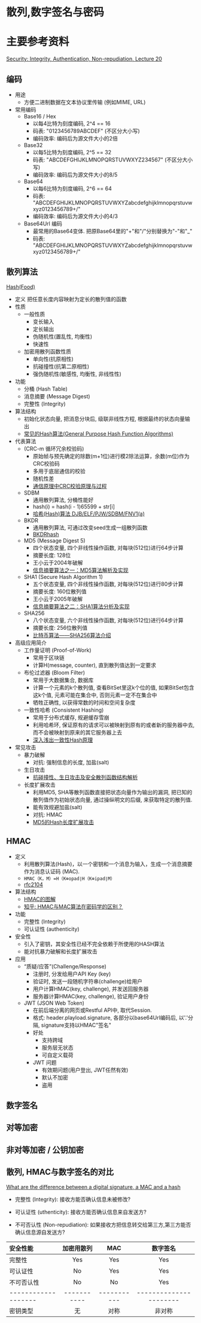 # 散列,数字签名与密码

# 主要参考资料
[Security: Integrity, Authentication, Non-repudiation, Lecture 20](https://www.cs.rutgers.edu/~sn624/352-S19/lectures/20-sec.pdf)

## 编码

- 用途
  - 方便二进制数据在文本协议里传输 (例如MIME, URL)
- 常用编码
  - Base16 / Hex
    - 以每4比特为刻度编码, 2^4 == 16
    - 码表: "0123456789ABCDEF" (不区分大小写)
    - 编码效率: 编码后为源文件大小的2倍
  - Base32
    - 以每5比特为刻度编码, 2^5 == 32
    - 码表: "ABCDEFGHIJKLMNOPQRSTUVWXYZ234567" (不区分大小写)
    - 编码效率: 编码后为源文件大小的8/5
  - Base64
    - 以每6比特为刻度编码, 2^6 == 64
    - 码表: "ABCDEFGHIJKLMNOPQRSTUVWXYZabcdefghijklmnopqrstuvwxyz0123456789+/"
    - 编码效率: 编码后为源文件大小的4/3
  - Base64Url 编码
    - 最常用的Base64变体. 把原Base64里的"+"和"/"分别替换为"-"和"_"
    - 码表: "ABCDEFGHIJKLMNOPQRSTUVWXYZabcdefghijklmnopqrstuvwxyz0123456789+/"
     
## 散列算法

[Hash(Food)](http://cache.baiducontent.com/c?m=9f65cb4a8c8507ed19fa950d100b803a0e54f726678e8b572882c81b84642c1c0733fefe7c7b4b19a9963d3d16a83d4beafa622f6a5537b790dccd179ded9d7878df7323706ddc125389&p=c2769a479f8002ff57ee927a505c82&newp=882a9643d28717dd0be296261641c4231601d13523808c0a3b8fd12590655d55113d8eff7062515f8e99736305a44a5ae1f0317930052ab19ac88d41dcbe866e42c970767f4bda1756856b&user=baidu&fm=sc&query=beef+hash&qid=c63c236b00049b62&p1=3)

 - 定义
  把任意长度内容映射为定长的散列值的函数
- 性质
  - 一般性质
    - 变长输入
    - 定长输出
    - 伪随机性(置乱性, 均衡性)
    - 快速性
  - 加密用散列函数性质
    - 单向性(抗原相性)
    - 抗碰撞性(抗第二原相性)
    - 强伪随机性(敏感性, 均衡性, 非线性性)
- 功能
  - 分桶 (Hash Table)
  - 消息摘要 (Message Digest)
  - 完整性 (Integrity)
- 算法结构
  - 初始化状态向量, 把消息分块后, 级联非线性方程, 根据最终的状态向量输出
  - [常见的Hash算法(General Purpose Hash Function Algorithms)](https://blog.csdn.net/wwchao2012/article/details/80316862)
- 代表算法
  - (CRC-m 循环冗余校验码)
    - 原始帧与预先确定的除数(m+1位)进行模2除法运算，余数(m位)作为CRC校验码
    - 多用于底层通信的校验
    - 随机性差
    - [通信原理中CRC校验原理与过程](https://baijiahao.baidu.com/s?id=1608965002019598869&wfr=spider&for=pc)
  - SDBM
    - 通用散列算法, 分桶性能好
    - hash(i) = hash(i - 1)65599 + str[i]
    - [哈希(Hash)算法 DJB/ELF/PJW/SDBM/FNV1(a)](https://blog.csdn.net/wwchao2012/article/details/80329766)
  - BKDR
    - 通用散列算法, 可通过改变seed生成一组散列函数
    - [BKDRhash ](https://www.cnblogs.com/ldy-miss/p/6099454.html)
  - MD5 (Message Digest 5)
    - 四个状态变量, 四个非线性操作函数, 对每块(512位)进行64步计算
    - 摘要长度: 128位
    - 王小云于2004年破解
    - [信息摘要算法之一：MD5算法解析及实现 ](https://www.cnblogs.com/foxclever/p/7668369.html)
  - SHA1 (Secure Hash Algorithm 1)
    - 五个状态变量, 四个非线性操作函数, 对每块(512位)进行80步计算
    - 摘要长度: 160位散列值
    - 王小云于2005年破解
    - [信息摘要算法之二：SHA1算法分析及实现](https://www.cnblogs.com/foxclever/p/8282366.html)
  - SHA256
    - 八个状态变量, 六个非线性操作函数, 对每块(512位)进行64步计算
    - 摘要长度: 256位散列值
    - [比特币算法——SHA256算法介绍](https://blog.csdn.net/wowotuo/article/details/78907380)
- 高级应用简介
  - 工作量证明 (Proof-of-Work)
    - 常用于区块链
    - 计算H(message, counter), 直到散列值达到一定要求
  - 布伦过滤器 (Bloom Filter)
    - 常用于大数据集合, 数据库
    - 计算一个元素的k个散列值, 查看BitSet里这k个位的值, 如果BitSet包含这k个值, 元素可能在集合中, 否则元素一定不在集合中
    - 牺牲正确性, 以获得常数的时间和空间复杂度
  - 一致性哈希 (Consistent Hashing)
    - 常用于分布式缓存, 规避缓存雪崩
    - 利用哈希环, 保证原有的请求可以被映射到原有的或者新的服务器中去, 而不会被映射到原来的其它服务器上去
    - [深入浅出一致性Hash原理](https://www.jianshu.com/p/e968c081f563)
- 常见攻击
  - 暴力破解
    - 对抗: 强制信息的长度, 加盐(salt)
  - 生日攻击
    - [抗碰撞性、生日攻击及安全散列函数结构解析](https://blog.csdn.net/jerry81333/article/details/52763070/)
  - 长度扩展攻击
    - 利用MD5, SHA等散列函数直接把状态向量作为输出的漏洞, 把已知的散列值作为初始状态向量, 通过操纵明文的后缀, 来获取特定的散列值.
    - 能有效规避加盐(salt)
    - 对抗: HMAC
    - [MD5的Hash长度扩展攻击](https://www.cnblogs.com/p00mj/p/6288337.html)

## HMAC

- 定义
  - 利用散列算法(Hash)，以一个密钥和一个消息为输入，生成一个消息摘要作为消息认证码 (MAC).
  - `HMAC（K，M）=H（K⊕opad∣H（K⊕ipad∣M）`
  - [rfc2104](https://tools.ietf.org/html/rfc2104)
- 算法结构
  - [HMAC的图解](https://blog.csdn.net/chengqiuming/article/details/82822933)
  - [知乎: HMAC与MAC算法在密码学的区别？](https://www.zhihu.com/question/26605600/answer/33382509)
- 功能
  - 完整性 (Integrity)
  - 可认证性 (authenticity)
- 安全性
  - 引入了密钥，其安全性已经不完全依赖于所使用的HASH算法
  - 能对抗暴力破解和长度扩展攻击
- 应用
  - “质疑/应答”(Challenge/Response)
    - 注册时, 分发给用户API Key (key)
    - 验证时, 发送一段随机字符串(challenge)给用户
    - 用户计算HMAC(key, challenge), 并发送回服务器
    - 服务器计算HMAC(key, challenge), 验证用户身份
  - JWT (JSON Web Token)
    - 在前后端分离的网页或Restful API中, 取代Session.
    - 格式: header.playload.signature, 各部分以base64Url编码后, 以'.'分隔, signature支持以HMAC"签名"
    - 好处
      - 支持跨域
      - 服务层无状态
      - 可自定义载荷
    - JWT 问题
      - 有效期问题(用户登出, JWT任然有效)
      - 默认不加密
      - 盗用
      
## 数字签名
    
      
## 对等加密
    

## 非对等加密 / 公钥加密






## 散列, HMAC与数字签名的对比

[What are the difference between a digital signature, a MAC and a hash](https://crypto.stackexchange.com/questions/5646/what-are-the-differences-between-a-digital-signature-a-mac-and-a-hash/5647#5647)

- 完整性 (Integrity): 接收方能否确认信息未被修改?

- 可认证性 (uthenticity): 接收方能否确认信息来自发送方?

- 不可否认性 (Non-repudiation): 如果接收方把信息转交给第三方,第三方能否确认信息源自发送方?

| 安全性能           | 加密用散列 |    MAC    |  数字签名             |
|:------------------|:---------:|:---------:|:--------------------:|
| 完整性             |  Yes      |    Yes    |   Yes                |
| 可认证性           |  No       |    Yes    |   Yes                |
| 不可否认性         |  No       |    No     |   Yes                |
|-------------------|-----------|-----------|----------------------|
| 密钥类型           | 无        | 对称       | 非对称                |